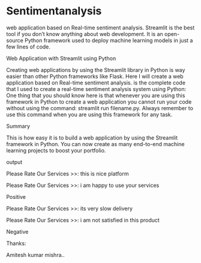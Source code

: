 # Sentimentanalysis
web application based on Real-time sentiment analysis.
Streamlit is the best tool if you don’t know anything about web development.
It is an open-source Python framework used to deploy machine learning models in just a few lines of code.


Web Application with Streamlit using Python

Creating web applications by using the Streamlit library
in Python is way easier than other Python frameworks like Flask.
Here I will create a web application based on Real-time sentiment analysis.
is the complete code that I used to create a real-time sentiment analysis system using Python:
One thing that you should know here is that whenever you are using this framework
in Python to create a web application you cannot run your code without using the command: streamlit
run filename.py. Always remember to use this command when you are using this framework for any task.


Summary

This is how easy it is to build a web application by using the Streamlit framework 
in Python. You can now create as many end-to-end machine learning projects to boost your portfolio.


output

Please Rate Our Services >>: this is nice platform


Please Rate Our Services >>: i am happy to use your services


Positive

Please Rate Our Services >>: its very slow delivery


Please Rate Our Services >>: i am not satisfied in this product


Negative


Thanks:

Amitesh kumar mishra..
